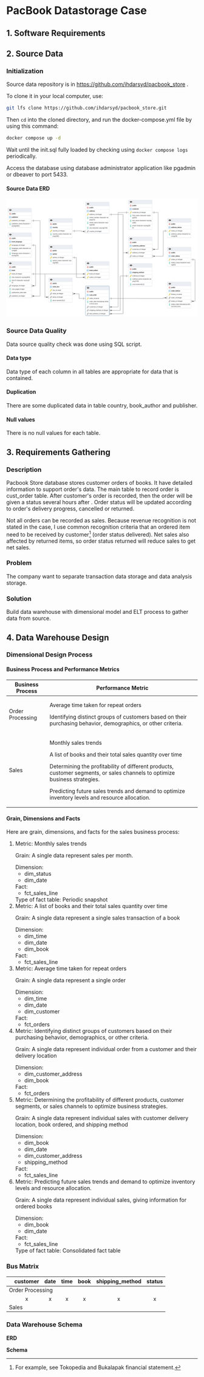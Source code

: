 # PacBook Datastorage Case

## 1. Software Requirements

## 2. Source Data
### Initialization

Source data repository is in https://github.com/ihdarsyd/pacbook_store .

To clone it in your local computer, use:
```bash
git lfs clone https://github.com/ihdarsyd/pacbook_store.git
```

Then `cd` into the cloned directory, and run the docker-compose.yml file by using this command:
```bash
docker compose up -d
```
Wait until the init.sql fully loaded by checking using `docker compose logs` periodically.

Access the database using database administrator application like pgadmin or dbeaver to port 5433.

#### Source Data ERD

<img src='./images/packbook_store-ERD-edit.png'/>

### Source Data Quality
Data source quality check was done using SQL script.

#### Data type

Data type of each column in all tables are appropriate for data that is contained. 

#### Duplication
There are some duplicated data in table country, book_author and publisher.

#### Null values

There is no null values for each table.

## 3. Requirements Gathering
### Description

Pacbook Store database stores customer orders of books. It have detailed information to support order's data. The main table to record order is cust_order table. After customer's order is recorded, then the order will be given a status several hours after . Order status will be updated according to order's delivery progress, cancelled or returned.

Not all orders can be recorded as sales. Because revenue recognition is not stated in the case, I use common recognition criteria that an ordered item need to be received by customer[^1] (order status delivered). Net sales also affected by returned items, so order status returned will reduce sales to get net sales.

### Problem

The company want to separate transaction data storage and data analysis storage.

### Solution

Build data warehouse with dimensional model and ELT process to gather data from source. 

## 4. Data Warehouse Design
### Dimensional Design Process

#### Business Process and Performance Metrics

| Business Process | Performance Metric | 
| --- | --- |
| Order Processing | <p> Average time taken for repeat orders </p> <p> Identifying distinct groups of customers based on their purchasing behavior, demographics, or other criteria. </p> | 
| Sales |  <p> Monthly sales trends </p> <p> A list of books and their total sales quantity over time </p> <p> Determining the profitability of different products, customer segments, or sales channels to optimize business strategies. </p> <p> Predicting future sales trends and demand to optimize inventory levels and resource allocation. </p> |


#### Grain, Dimensions and Facts

Here are grain, dimensions, and facts for the sales business process:

<ol>
    <li> Metric: Monthly sales trends
        <p>Grain: A single data represent sales per month.
        </p>
        Dimension:
            <ul>
                <li>dim_status</li>
                <li>dim_date</li>
            </ul>
        Fact:
            <ul>
                <li>fct_sales_line</li>
            </ul>
        Type of fact table: Periodic snapshot
    <li> Metric: A list of books and their total sales quantity over time
        <p>Grain: A single data represent a single sales transaction of a book
        </p>
        Dimension:
            <ul>
                <li>dim_time</li>
                <li>dim_date</li>
                <li>dim_book</li>
            </ul>
        Fact:
            <ul>
                <li>fct_sales_line</li>
            </ul>
        </li>
    <li> Metric: Average time taken for repeat orders
        <p>Grain: A single data represent a single order
        </p>
        Dimension:
            <ul>
                <li>dim_time</li>
                <li>dim_date</li>
                <li>dim_customer</li>
            </ul>
        Fact:
            <ul>
                <li>fct_orders</li>
            </ul>
    </li>
    <li> Metric: Identifying distinct groups of customers based on their purchasing behavior, demographics, or other criteria.
        <p>Grain: A single data represent individual order from a customer and their delivery location
        </p>
        Dimension:
            <ul>
                <li>dim_customer_address</li>
                <li>dim_book</li>
            </ul>
        Fact:
            <ul>
                <li>fct_orders</li>
            </ul>
    </li>
    <li> Metric: Determining the profitability of different products, customer segments, or sales channels to optimize business strategies.
        <p>Grain: A single data represent individual sales with customer delivery location, book ordered, and shipping method</p>
        Dimension:
            <ul>
                <li>dim_book</li>
                <li>dim_date</li>
                <li>dim_customer_address</li>
                <li>shipping_method</li>
            </ul>
        Fact:
            <ul>
                <li>fct_sales_line</li>
            </ul>
    </li>
    <li> Metric: Predicting future sales trends and demand to optimize inventory levels and resource allocation.
        <p>Grain: A single data represent individual sales, giving information for ordered books</p>
        Dimension:
            <ul>
                <li>dim_book</li>
                <li>dim_date</li>
            </ul>
        Fact:
            <ul>
                <li>fct_sales_line</li>
            </ul>
        Type of fact table: Consolidated fact table
    </li>
</ol>

### Bus Matrix
<table>
    <thead>
        <tr>
            <th>    </th>
            <th>customer</th>
            <th>date</th>
            <th>time</th>
            <th>book</th>
            <th>shipping_method</th>
            <th>status</th>
        </tr>
    </thead>
    <tbody>
        <tr>
            <td colspan=7>Order Processing</td>
        </tr>
        <tr>
            <td></td>
            <td style="text-align: center; vertical-align: middle;">x</td>
            <td style="text-align: center; vertical-align: middle;">x</td>
            <td style="text-align: center; vertical-align: middle;">x</td>
            <td style="text-align: center; vertical-align: middle;">x</td>
            <td style="text-align: center; vertical-align: middle;">x</td>
            <td style="text-align: center; vertical-align: middle;">x</td>
        </tr>
        <tr>
            <td colspan=7>Sales</td>
        </tr>
    </tbody>
</table>

### Data Warehouse Schema

**ERD**

**Schema**


[^1]: For example, see Tokopedia and Bukalapak financial statement.